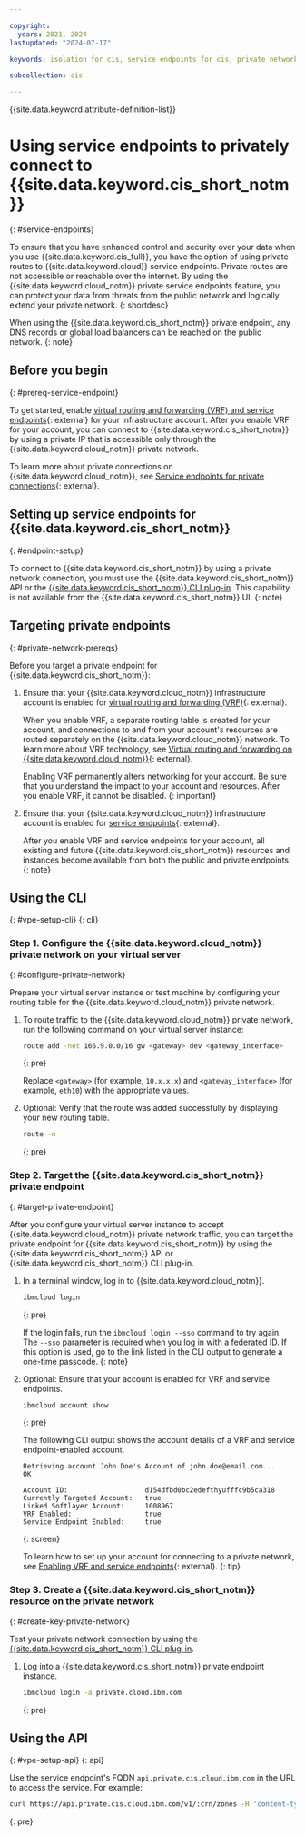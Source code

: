 ```yaml
---

copyright:
  years: 2021, 2024
lastupdated: "2024-07-17"

keywords: isolation for cis, service endpoints for cis, private network for cis, network isolation in cis, non-public routes for cis, private connection for cis, private connectivity for cis

subcollection: cis

---
```


{{site.data.keyword.attribute-definition-list}}

# Using service endpoints to privately connect to {{site.data.keyword.cis_short_notm}}
{: #service-endpoints}

To ensure that you have enhanced control and security over your data when you use {{site.data.keyword.cis_full}}, you have the option of using private routes to {{site.data.keyword.cloud}} service endpoints. Private routes are not accessible or reachable over the internet. By using the {{site.data.keyword.cloud_notm}} private service endpoints feature, you can protect your data from threats from the public network and logically extend your private network.
{: shortdesc}

When using the {{site.data.keyword.cis_short_notm}} private endpoint, any DNS records or global load balancers can be reached on the public network.
{: note}

## Before you begin
{: #prereq-service-endpoint}

To get started, enable [virtual routing and forwarding (VRF) and service endpoints](/docs/account?topic=account-vrf-service-endpoint){: external} for your infrastructure account. After you enable VRF for your account, you can connect to {{site.data.keyword.cis_short_notm}} by using a private IP that is accessible only through the {{site.data.keyword.cloud_notm}} private network.

To learn more about private connections on {{site.data.keyword.cloud_notm}}, see [Service endpoints for private connections](/docs/account?topic=account-service-endpoints-overview){: external}.

## Setting up service endpoints for {{site.data.keyword.cis_short_notm}}
{: #endpoint-setup}

To connect to {{site.data.keyword.cis_short_notm}} by using a private network connection, you must use the {{site.data.keyword.cis_short_notm}} API or the [{{site.data.keyword.cis_short_notm}} CLI plug-in](/docs/cis-cli-plugin?topic=cis-cli-plugin-cis-cli#private-endpoint-support). This capability is not available from the {{site.data.keyword.cis_short_notm}} UI.
{: note}

## Targeting private endpoints
{: #private-network-prereqs}

Before you target a private endpoint for {{site.data.keyword.cis_short_notm}}:

1. Ensure that your {{site.data.keyword.cloud_notm}} infrastructure account is enabled for [virtual routing and forwarding (VRF)](/docs/account?topic=account-vrf-service-endpoint&interface=ui#vrf){: external}.

    When you enable VRF, a separate routing table is created for your account, and connections to and from your account's resources are routed separately
    on the {{site.data.keyword.cloud_notm}} network. To learn more about VRF technology, see [Virtual routing and forwarding on {{site.data.keyword.cloud_notm}}](/docs/dl?topic=dl-overview-of-virtual-routing-and-forwarding-vrf-on-ibm-cloud){: external}.

    Enabling VRF permanently alters networking for your account. Be sure that you understand the impact to your account and resources. After you enable
    VRF, it cannot be disabled.
    {: important}

2. Ensure that your {{site.data.keyword.cloud_notm}} infrastructure account is enabled for [service endpoints](/docs/account?topic=account-vrf-service-endpoint#service-endpoint){: external}.

    After you enable VRF and service endpoints for your account, all existing and future {{site.data.keyword.cis_short_notm}} resources and instances become available from both the public and private endpoints.
    {: note}

## Using the CLI
{: #vpe-setup-cli}
{: cli}

### Step 1. Configure the {{site.data.keyword.cloud_notm}} private network on your virtual server
{: #configure-private-network}

Prepare your virtual server instance or test machine by configuring your routing table for the {{site.data.keyword.cloud_notm}} private network.

1. To route traffic to the {{site.data.keyword.cloud_notm}} private network, run the following command on your virtual server instance:

    ```sh
    route add -net 166.9.0.0/16 gw <gateway> dev <gateway_interface>
    ```
    {: pre}

    Replace `<gateway>` (for example, `10.x.x.x`) and `<gateway_interface>` (for example, `eth10`) with the appropriate values.

2. Optional: Verify that the route was added successfully by displaying your new routing table.

    ```sh
    route -n
    ```
    {: pre}

### Step 2. Target the {{site.data.keyword.cis_short_notm}} private endpoint
{: #target-private-endpoint}

After you configure your virtual server instance to accept {{site.data.keyword.cloud_notm}} private network traffic, you can target the private endpoint for
{{site.data.keyword.cis_short_notm}} by using the {{site.data.keyword.cis_short_notm}} API or {{site.data.keyword.cis_short_notm}} CLI plug-in.

1. In a terminal window, log in to {{site.data.keyword.cloud_notm}}.

    ```sh
    ibmcloud login
    ```
    {: pre}

    If the login fails, run the `ibmcloud login --sso` command to try again. The `--sso` parameter is required when you log in with a federated ID. If this
    option is used, go to the link listed in the CLI output to generate a one-time passcode.
    {: note}

2. Optional: Ensure that your account is enabled for VRF and service endpoints.

    ```sh
    ibmcloud account show
    ```
    {: pre}

    The following CLI output shows the account details of a VRF and service endpoint-enabled account.

    ```plaintext
    Retrieving account John Doe's Account of john.doe@email.com...
    OK

    Account ID:                   d154dfbd0bc2edefthyufffc9b5ca318
    Currently Targeted Account:   true
    Linked Softlayer Account:     1008967
    VRF Enabled:                  true
    Service Endpoint Enabled:     true
    ```
    {: screen}

    To learn how to set up your account for connecting to a private network, see [Enabling VRF and service endpoints](/docs/account?topic=account-vrf-service-endpoint){: external}.
    {: tip}

### Step 3. Create a {{site.data.keyword.cis_short_notm}} resource on the private network
{: #create-key-private-network}

Test your private network connection by using the [{{site.data.keyword.cis_short_notm}} CLI plug-in](/docs/cis-cli-plugin?topic=cis-cli-plugin-cis-cli).

1. Log into a {{site.data.keyword.cis_short_notm}} private endpoint instance.

    ```sh
    ibmcloud login -a private.cloud.ibm.com
    ```
    {: pre}

## Using the API
{: #vpe-setup-api}
{: api}

Use the service endpoint's FQDN `api.private.cis.cloud.ibm.com` in the URL to access the service. For example:

```sh
curl https://api.private.cis.cloud.ibm.com/v1/:crn/zones -H 'content-type: application/json' -H 'accept: application/json' -H 'x-auth-user-token: Bearer xxxxxx'
```
{: pre}
